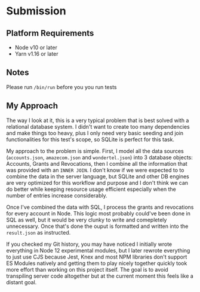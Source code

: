 # Submission

## Platform Requirements
* Node v10 or later
* Yarn v1.16 or later

## Notes
Please run `/bin/run` before you you run tests

## My Approach

The way I look at it, this is a very typical problem that is best solved with a relational database system. I didn't want to create too many dependencies and make things too heavy, plus I only need very basic seeding and join functionalities for this test's scope, so SQLite is perfect for this task.

My approach to the problem is simple. First, I model all the data sources (`accounts.json`, `amazecom.json` and `wondertel.json`) into 3 database objects: Accounts, Grants and Revocations, then I combine all the information that was provided with an `INNER JOIN`. I don't know if we were expected to to combine the data in the server language, but SQLite and other DB engines are very optimized for this workflow and purpose and I don't think we can do better while keeping resource usage efficient especially when the number of entries increase considerably.

Once I've combined the data with SQL, I process the grants and revocations for every account in Node. This logic most probably could've been done in SQL as well, but it would be very clunky to write and comepletely unnecessary. Once that's done the ouput is formatted and written into the `result.json` as instructed.

If you checked my Git history, you may have noticed I initially wrote everything in Node 12 experimental modules, but I later rewrote everything to just use CJS because Jest, Knex and most NPM libraries don't support ES Modules natively and getting them to play nicely together quickly took more effort than working on this project itself. The goal is to avoid transpiling server code altogether but at the current moment this feels like a distant goal.
